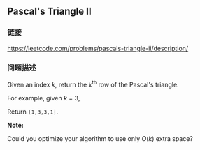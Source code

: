## Pascal's Triangle II  
### 链接  
https://leetcode.com/problems/pascals-triangle-ii/description/  
### 问题描述
Given an index *k*, return the *k*<sup>th</sup> row of the Pascal's triangle.


For example, given *k* = 3,<br />
Return `[1,3,3,1]`.



**Note:**<br />
Could you optimize your algorithm to use only *O*(*k*) extra space?

